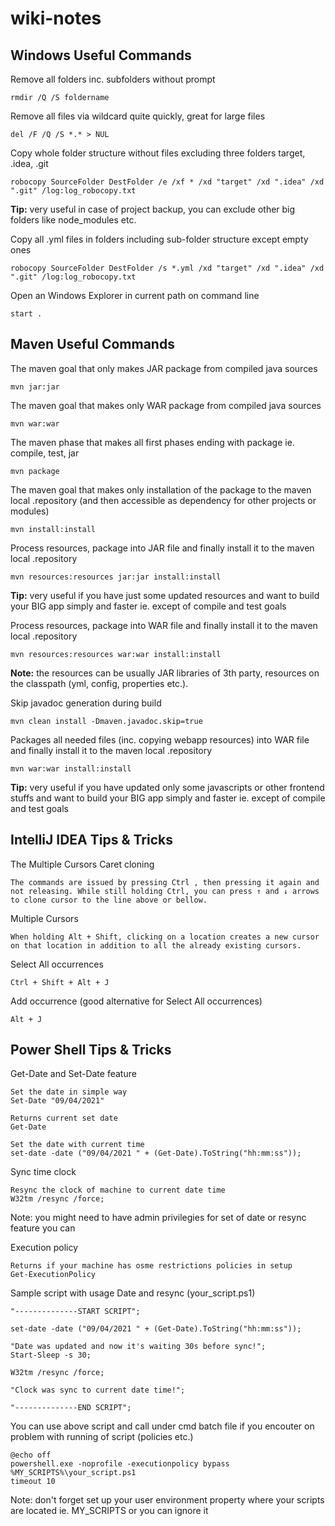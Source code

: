 # wiki-notes

Windows Useful Commands
---- 
Remove all folders inc. subfolders without prompt
```
rmdir /Q /S foldername
```
Remove all files via wildcard quite quickly, great for large files
```
del /F /Q /S *.* > NUL
```
Copy whole folder structure without files excluding three folders target, .idea, .git
```
robocopy SourceFolder DestFolder /e /xf * /xd "target" /xd ".idea" /xd ".git" /log:log_robocopy.txt
```
**Tip:** 
very useful in case of project backup, you can exclude other big folders like node_modules etc.

Copy all .yml files in folders including sub-folder structure except empty ones
```
robocopy SourceFolder DestFolder /s *.yml /xd "target" /xd ".idea" /xd ".git" /log:log_robocopy.txt
```

Open an Windows Explorer in current path on command line
```
start .
```

Maven Useful Commands
---- 
The maven goal that only makes JAR package from compiled java sources
```
mvn jar:jar
```
The maven goal that makes only WAR package from compiled java sources
```
mvn war:war
```
The maven phase that makes all first phases ending with package ie. compile, test, jar
```
mvn package
```
The maven goal that makes only installation of the package to the maven local .repository (and then accessible as dependency for other projects or modules)
```
mvn install:install
```
Process resources, package into JAR file and finally install it to the maven local .repository
```
mvn resources:resources jar:jar install:install
```
**Tip:** 
very useful if you have just some updated resources and want to build your BIG app simply and faster ie. except of compile and test goals

Process resources, package into WAR file and finally install it to the maven local .repository
```
mvn resources:resources war:war install:install
```
**Note:** 
the resources can be usually JAR libraries of 3th party, resources on the classpath (yml, config, properties etc.). 

Skip javadoc generation during build
```
mvn clean install -Dmaven.javadoc.skip=true
```

Packages all needed files (inc. copying webapp resources) into WAR file and finally install it to the maven local .repository
```
mvn war:war install:install
```
**Tip:**
very useful if you have updated only some javascripts or other frontend stuffs and want to build your BIG app simply and faster ie. except of compile and test goals

IntelliJ IDEA Tips & Tricks
---- 
The Multiple Cursors
Caret cloning 
```
The commands are issued by pressing Ctrl , then pressing it again and not releasing. While still holding Ctrl, you can press ↑ and ↓ arrows to clone cursor to the line above or bellow.
```

Multiple Cursors
```
When holding Alt + Shift, clicking on a location creates a new cursor on that location in addition to all the already existing cursors.
```

Select All occurrences
```
Ctrl + Shift + Alt + J
```
Add occurrence (good alternative for Select All occurrences)
```
Alt + J
```

Power Shell Tips & Tricks
---- 
Get-Date and Set-Date feature
```
Set the date in simple way
Set-Date "09/04/2021"   

Returns current set date
Get-Date    

Set the date with current time
set-date -date ("09/04/2021 " + (Get-Date).ToString("hh:mm:ss"));

```

Sync time clock
```
Resync the clock of machine to current date time
W32tm /resync /force;

```
Note: you might need to have admin privilegies for set of date or resync feature
you can 

Execution policy
```
Returns if your machine has osme restrictions policies in setup
Get-ExecutionPolicy

```

Sample script with usage Date and resync (your_script.ps1)
```
"--------------START SCRIPT";

set-date -date ("09/04/2021 " + (Get-Date).ToString("hh:mm:ss"));

"Date was updated and now it's waiting 30s before sync!";
Start-Sleep -s 30;

W32tm /resync /force;

"Clock was sync to current date time!";

"--------------END SCRIPT";

```

You can use above script and call under cmd batch file if you encouter on problem with running of script (policies etc.)
```
@echo off
powershell.exe -noprofile -executionpolicy bypass %MY_SCRIPTS%\your_script.ps1
timeout 10
```
Note: don't forget set up your user environment property where your scripts are located ie. MY_SCRIPTS or you can ignore it
